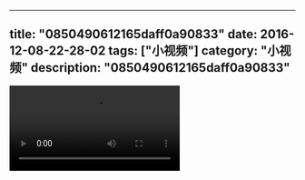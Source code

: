 
---
title: "0850490612165daff0a90833"
date: 2016-12-08-22-28-02
tags: ["小视频"]
category: "小视频"
description: "0850490612165daff0a90833"
---
<video src="http://ohtsqip0g.bkt.clouddn.com/0850490612165daff0a90833.mp4" controls="controls"></video>
